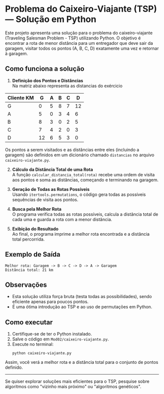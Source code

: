 # Problema do Caixeiro-Viajante (TSP) — Solução em Python

Este projeto apresenta uma solução para o problema do caixeiro-viajante (Traveling Salesman Problem - TSP) utilizando Python. O objetivo é encontrar a rota de menor distância para um entregador que deve sair da garagem, visitar todos os pontos (A, B, C, D) exatamente uma vez e retornar à garagem.

## Como funciona a solução

1. **Definição dos Pontos e Distâncias**  
Na matriz abaixo representa as distancias do exércicio

| Cliente KM    | G  | A  | B  | C  | D  |
|-----|----|----|----|----|----|
| G   | 0  | 5  | 8  | 7  | 12 |
| A   | 5  | 0  | 3  | 4  | 6  |
| B   | 8  | 3  | 0  | 2  | 5  |
| C   | 7  | 4  | 2  | 0  | 3  |
| D   | 12 | 6  | 5  | 3  | 0  |



   Os pontos a serem visitados e as distâncias entre eles (incluindo a garagem) são definidos em um dicionário chamado `distancias` no arquivo `caixeiro-viajante.py`.

2. **Cálculo da Distância Total de uma Rota**  
   A função `calcular_distancia_total(rota)` recebe uma ordem de visita aos pontos e soma as distâncias, começando e terminando na garagem.

3. **Geração de Todas as Rotas Possíveis**  
   Usando `itertools.permutations`, o código gera todas as possíveis sequências de visita aos pontos.

4. **Busca pela Melhor Rota**  
   O programa verifica todas as rotas possíveis, calcula a distância total de cada uma e guarda a rota com a menor distância.

5. **Exibição do Resultado**  
   Ao final, o programa imprime a melhor rota encontrada e a distância total percorrida.

## Exemplo de Saída

```
Melhor rota: Garagem -> B -> C -> D -> A -> Garagem
Distância total: 21 km
```

## Observações

- Esta solução utiliza força bruta (testa todas as possibilidades), sendo eficiente apenas para poucos pontos.
- É uma ótima introdução ao TSP e ao uso de permutações em Python.

## Como executar

1. Certifique-se de ter o Python instalado.
2. Salve o código em `Mod02/caixeiro-viajante.py`.
3. Execute no terminal:
   ```
   python caixeiro-viajante.py
   ```

Assim, você verá a melhor rota e a distância total para o conjunto de pontos definido.

---

Se quiser explorar soluções mais eficientes para o TSP, pesquise sobre algoritmos como "vizinho mais próximo" ou "algoritmos genéticos".
